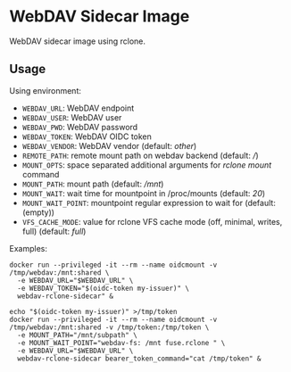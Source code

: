 # WebDAV Sidecar Image

WebDAV sidecar image using rclone.

## Usage

Using environment:

- `WEBDAV_URL`: WebDAV endpoint
- `WEBDAV_USER`: WebDAV user
- `WEBDAV_PWD`: WebDAV password
- `WEBDAV_TOKEN`: WebDAV OIDC token
- `WEBDAV_VENDOR`: WebDAV vendor (default: _other_)
- `REMOTE_PATH`: remote mount path on webdav backend (default: _/_)
- `MOUNT_OPTS`: space separated additional arguments for _rclone mount_ command
- `MOUNT_PATH`: mount path (default: _/mnt_)
- `MOUNT_WAIT`: wait time for mountpoint in /proc/mounts (default: _20_)
- `MOUNT_WAIT_POINT`: mountpoint regular expression to wait for (default:
  (empty))
- `VFS_CACHE_MODE`: value for rclone VFS cache mode (off, minimal, writes, full)
  (default: _full_)

Examples:

```
docker run --privileged -it --rm --name oidcmount -v /tmp/webdav:/mnt:shared \
  -e WEBDAV_URL="$WEBDAV_URL" \
  -e WEBDAV_TOKEN="$(oidc-token my-issuer)" \
  webdav-rclone-sidecar" &
```

```
echo "$(oidc-token my-issuer)" >/tmp/token
docker run --privileged -it --rm --name oidcmount -v /tmp/webdav:/mnt:shared -v /tmp/token:/tmp/token \
  -e MOUNT_PATH="/mnt/subpath" \
  -e MOUNT_WAIT_POINT="webdav-fs: /mnt fuse.rclone " \
  -e WEBDAV_URL="$WEBDAV_URL" \
  webdav-rclone-sidecar bearer_token_command="cat /tmp/token" &
```
